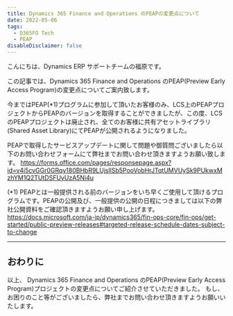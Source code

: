 ```yaml
---
title: Dynamics 365 Finance and Operations のPEAPの変更点について
date: 2022-05-06
tags:
  - D365FO Tech
  - PEAP
disableDisclaimer: false
---
```


こんにちは、Dynamics ERP サポートチームの福原です。

この記事では、Dynamics 365 Finance and Operations のPEAP(Preview Early Access Program)の変更点についてご案内致します。
<!-- more -->


今まではPEAP(*1)プログラムに参加して頂いたお客様のみ、LCS上のPEAPプロジェクトからPEAPのバージョンを取得することができましたが、この度、LCSのPEAPプロジェクトは廃止され、全てのお客様に共有アセットライブラリ(Shared Asset Library)にてPEAPが公開されるようになりました。

PEAPで取得したサービスアップデートに関して問題や御質問ございましたら以下のお問い合わせフォームにて弊社までお問い合わせ頂きますようお願い致します。
https://forms.office.com/pages/responsepage.aspx?id=v4j5cvGGr0GRqy180BHbR9LUjsllSb5PooVobHrJTqtUMVUySk9PUkwxMzhYM1Q2TUtDSFUyUzA5Ni4u


(*1)
PEAPとは一般提供される前のバージョンをいち早くご使用して頂けるプログラムです。PEAPの公開及び、一般提供の公開の日程につきましては以下の弊社公開資料をご確認頂きますようお願い申し上げます。
https://docs.microsoft.com/ja-jp/dynamics365/fin-ops-core/fin-ops/get-started/public-preview-releases#targeted-release-schedule-dates-subject-to-change

---
## おわりに  

以上、 Dynamics 365 Finance and Operations のPEAP(Preview Early Access Program)プロジェクトの変更点についてご紹介させていただきました。
もし、お困りのこと等がございましたら、弊社までお問い合わせ頂きますようお願いいたします。
